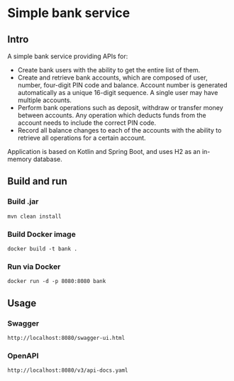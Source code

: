 # Simple bank service

## Intro
A simple bank service providing APIs for:
- Create bank users with the ability to get the entire list of them.
- Create and retrieve bank accounts, which are composed of user, number, four-digit PIN code and balance.
Account number is generated automatically as a unique 16-digit sequence. A single user may have multiple accounts.
- Perform bank operations such as deposit, withdraw or transfer money between accounts. 
Any operation which deducts funds from the account needs to include the correct PIN code.
- Record all balance changes to each of the accounts with the ability to retrieve all operations for a certain account.

Application is based on Kotlin and Spring Boot, and uses H2 as an in-memory database.

## Build and run

### Build .jar
```
mvn clean install
```

### Build Docker image
```
docker build -t bank .
```

### Run via Docker
```
docker run -d -p 8080:8080 bank
```

## Usage

### Swagger
```
http://localhost:8080/swagger-ui.html
```

### OpenAPI
```
http://localhost:8080/v3/api-docs.yaml
```